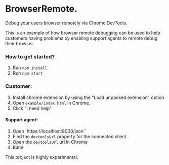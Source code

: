 BrowserRemote.
================

Debug your users browser remotely via Chrome DevTools.

This is an example of how browser remote debugging can be used to help customers having problems by enabling support agents to remote debug their browser.

### How to get started?
1. Run ``npm install``
2. Run ``npm start``

### Customer:
3. Install chrome extension by using the "Load unpacked extension" option
4. Open ``example/index.html`` in Chrome.
5. Click "I need help"

#### Support agent:
1. Open `https://localhost:8000/json``
2. Find the ``devtoolsUrl`` property for the connected client
3. Open the ``devtoolsUrl`` url in Chrome
4. Bam! 


This project is highly experimental.
